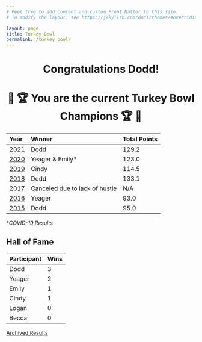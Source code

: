 ```yaml
---
# Feel free to add content and custom Front Matter to this file.
# To modify the layout, see https://jekyllrb.com/docs/themes/#overriding-theme-defaults

layout: page
title: Turkey Bowl
permalink: /turkey_bowl/
---
```

# <center>Congratulations Dodd!</center>
# <center>:turkey: :trophy: You are the current Turkey Bowl Champions :trophy: :turkey:</center>

| Year                               | Winner                         | Total Points   |
| :--------------------------------- | :----------------------------- | :------------- |
| [2021](/turkey_bowl/archive/2021/) | Dodd                           | 129.2          |
| [2020](/turkey_bowl/archive/2020/) | Yeager & Emily*                | 123.0          |
| [2019](/turkey_bowl/archive/2019/) | Cindy                          | 114.5          |
| [2018](/turkey_bowl/archive/2018/) | Dodd                           | 133.1          |
| [2017](/turkey_bowl/archive/2017/) | Canceled due to lack of hustle | N/A            |
| [2016](/turkey_bowl/archive/2016/) | Yeager                         | 93.0           |
| [2015](/turkey_bowl/archive/2015/) | Dodd                           | 95.0           |

*_COVID-19 Results_

## Hall of Fame

| Participant | Wins |
| :---------- | :--- |
| Dodd        | 3    |
| Yeager      | 2    |
| Emily       | 1    |
| Cindy       | 1    |
| Logan       | 0    |
| Becca       | 0    |


[Archived Results](/turkey_bowl/archive/)

